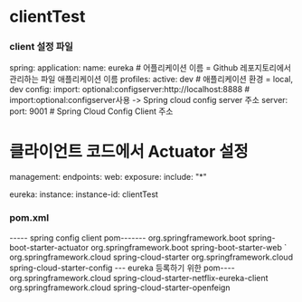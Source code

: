 # clientTest

### client 설정 파일
spring:
  application:
    name: eureka     # 어플리케이션 이름 = Github 레포지토리에서 관리하는 파일 애플리케이션 이름
  profiles:
    active: dev     # 애플리케이션 환경 = local, dev
  config:
    import: optional:configserver:http://localhost:8888 # import:optional:configserver사용 -> Spring cloud config server 주소
server:
  port: 9001     # Spring Cloud Config Client 주소

# 클라이언트 코드에서 Actuator 설정
management:
  endpoints:
    web:
      exposure:
        include: "*"

eureka:
  instance:
    instance-id: clientTest

### pom.xml
----- spring config client pom-------
		<dependency>
			<groupId>org.springframework.boot</groupId>
			<artifactId>spring-boot-starter-actuator</artifactId>
		</dependency>
		<dependency>
			<groupId>org.springframework.boot</groupId>
			<artifactId>spring-boot-starter-web</artifactId>
		</dependency>
		<dependency>`
			<groupId>org.springframework.cloud</groupId>
			<artifactId>spring-cloud-starter</artifactId>
		</dependency>
		<dependency>
			<groupId>org.springframework.cloud</groupId>
			<artifactId>spring-cloud-starter-config</artifactId>
		</dependency>
--- eureka 등록하기 위한 pom----
		<dependency>
			<groupId>org.springframework.cloud</groupId>
			<artifactId>spring-cloud-starter-netflix-eureka-client</artifactId>
		</dependency>
		<dependency>
			<groupId>org.springframework.cloud</groupId>
			<artifactId>spring-cloud-starter-openfeign</artifactId>
		</dependency>
